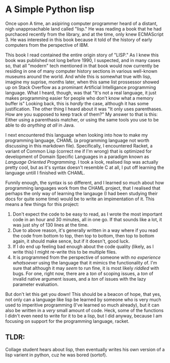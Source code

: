 # A Simple Python lisp

Once upon A time, an asipiring computer programmer heard of a distant, nigh
unapproachable land called "lisp." He was reading a book that he had purchaced
recently from the library, and at the time, only knew ECMAScript 3. He was
interested in this book because it told of the history of early computers from
the perspective of IBM.

This book I read contained the entire origin story of "LISP." As I knew this
book was published not long before 1990, I suspected, and in many cases so, that
all "modern" tech mentioned in that book would now currently be residing in one
of many computer history sections in various well-known museums around the
world. And while this is somewhat true with lisp, imagine my suprise, months
later, when this same list prossessor showed up on Stack Overflow as a prominant
Artificial Intelligance programming language. What I heard, though, was that
"It's not a real language, it just makes programming easier for people who
don't know what a memory buffer is" Looking back, this is _hardly_ the case,
although it has some justification. The other thing I heard about it was "It
only uses parenthases. How are you supposed to keep track of them?" My answer
to that is this: Either using a parenthasis matcher, or using the same tools
you use to be able to do _anything at all_ in Java.

I next encountered this language when looking into how to make my programming
language, CHAML (a programming language not worth discussing in this markdown
file). Specifically, I encountered Racket, a variant of Common Lisp (correct me
if I'm wrong) that is optimized for development of Domain Specific Languages in
a paradigm known as _Language Oriented Programming_. I took a look, realised
lisp was actually pretty cool, but as it's syntax doesn't resemble C at all, I
put off learning the language untill I finished with CHAML.

Funnily enough, the syntax is so different, and I learned so much about how
programming languages work from the CHAML project, that I realised that perhaps
the only way of learning the langauge (I had been studying their docs for quite
some time) would be to write an impimentation of it. This means a few things
for this project:

1. Don't expect the code to be easy to read, as I wrote the most important code
in an hour and 30 minutes, all in one go. If that sounds like a lot, it was just
shy of 130 lines at the time.
2. Due to above reason, it's generally written in a way where if you read the
code from bottom to top, then top to bottom, then top to bottom again, it
should make sence, but if it doesn't, good luck.
3. If I do end up feeling bad enough about the code quality (likely, as I write
this) I might re-write this to be multiple files.
4. It is programmed from the perspective of someone with _no experience
whatsoever_ using the language that it mimics the functionality of. I'm sure
that although it may _seem_ to run fine, it is most likely _riddled_ with bugs.
For one, right now, there are a _ton_ of scoping issues, a _ton_ of invalid
native argument issues, and a _ton_ of issues with the lazy parameter
evaluation.

But don't let this get you down! This should be a beacon of hope, that yes, not
only can a language like lisp be learned by someone who is very much used to
imperitive programming (I've learned so much already), but it can also be
written in a _very_ small amount of code. Heck, some of the functions I didn't
even need to write for it to be a lisp, but I did anyway, because I am focusing
on support for the programming language, racket.

## TLDR:

Collage student hears about lisp, then eventually writes his own version of a
lisp varient in python, cuz he was bored (sortof).

